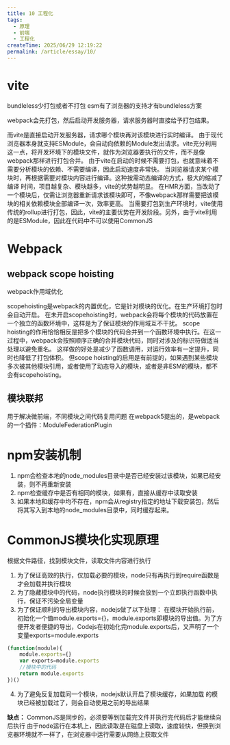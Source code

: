 ```yaml
---
title: 10 工程化
tags:
  - 原理
  - 前端
  - 工程化
createTime: 2025/06/29 12:19:22
permalink: /article/essay/10/
---
```

# vite
bundleless少打包或者不打包
esm有了浏览器的支持才有bundleless方案

webpack会先打包，然后启动开发服务器，请求服务器时直接给予打包结果。

而vite是直接启动开发服务器，请求哪个模块再对该模块进行实时编译。
由于现代浏览器本身就支持ESModule，会自动向依赖的Module发出请求。vite充分利用这一点，将开发环境下的模块文件，就作为浏览器要执行的文件，而不是像webpack那样进行打包合并。
由于vite在启动的时候不需要打包，也就意味着不需要分析模块的依赖、不需要编译，因此启动速度非常快。
当浏览器请求某个模块时，再根据需要对模块内容进行编译。这种按需动态编译的方式，极大的缩减了编译
时间，项目越复杂、模块越多，vite的优势越明显。
在HMR方面，当改动了一个模块后，仅需让浏览器重新请求该模块即可，不像webpack那样需要把该模块的相关依赖模块全部编译一次，效率更高。
当需要打包到生产环境时，vite使用传统的rollup进行打包，因此，vite的主要优势在开发阶段。另外，由于vite利用的是ESModule，因此在代码中不可以使用CommonJS

# Webpack

## webpack scope hoisting
webpack作用域优化

scopehoisting是webpack的内置优化，它是针对模块的优化。在生产环境打包时会自动开启。
在未开启scopehoisting时，webpack会将每个模块的代码放置在一个独立的函数环境中，这样是为了保证模块的作用域互不干扰。
scope hoisting的作用恰恰相反是把多个模块的代码合并到一个函数环境中执行。在这一过程中，webpack会按照顺序正确的合并模块代码，同时对涉及的标识符做适当处理以避免重名。
这样做的好处是减少了函数调用，对运行效率有一定提升，同时也降低了打包体积。
但scope hoisting的启用是有前提的，如果遇到某些模块多次被其他模块引用，或者使用了动态导入的模块，或者是非ESM的模块，都不会有scopehoisting。

## 模块联邦
用于解决微前端，不同模块之间代码复用问题
在webpack5提出的，是webpack的一个插件：ModuleFederationPlugin

# npm安装机制
1. npm会检查本地的node_modules目录中是否已经安装过该模块，如果已经安装，则不再重新安装
2. npm检查缓存中是否有相同的模块，如果有，直接从缓存中读取安装
3. 如果本地和缓存中均不存在，npm会从registry指定的地址下载安装包，然后将其写入到本地的node_modules目录中，同时缓存起来。

# CommonJS模块化实现原理
根据文件路径，找到模块文件，读取文件内容进行执行
1. 为了保证高效的执行，仅加载必要的模块，node只有再执行到require函数是才会加载并执行模块
2. 为了隐藏模块中的代码，node执行模块的时候会放到一个立即执行函数中执行，保证不污染全局变量
3. 为了保证顺利的导出模块内容，nodejs做了以下处理：
在模块开始执行前，初始化一个值module.exports={}，module.exports即模块的导出值。为了方便开发者便捷的导出，Codejs在初始化完module.exports后，又声明了一个变量exports=module.exports
```js
(function(module){
	module.exports={}
	var exports=module.exports
	//模块中的代码
	return module.exports
})()
```
4. 为了避免反复加载同一个模块，nodejs默认开启了模块缓存，如果加载
的模块已经被加载过了，则会自动使用之前的导出结果

**缺点：**
CommonJS是同步的，必须要等到加载完文件并执行完代码后才能继续向后执行
由于node运行在本机上，因此读取是在磁盘上读取，速度较快，但换到浏览器环境就不一样了，在浏览器中运行需要从网络上获取文件


